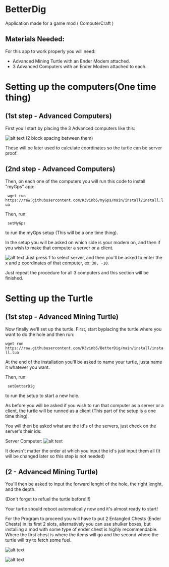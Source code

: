 # BetterDig
Application made for a game mod ( ComputerCraft )

## Materials Needed:

For this app to work properly you will need:

- Advanced Mining Turtle with an Ender Modem attached.
- 3 Advanced Computers with an Ender Modem attached to each. 

# Setting up the computers(One time thing)
## (1st step - Advanced Computers)
First you'l start by placing the 3 Advanced computers like this:

![alt text](https://i.imgur.com/m2YEZi9.png)
(2 block spacing between them)

These will be later used to calculate coordinates so the turtle can be server proof.
## (2nd step - Advanced Computers)
Then, on each one of the computers you will run this code to install "myGps" app:

``` wget run https://raw.githubusercontent.com/K3vinb5/myGps/main/install/install.lua```

Then, run:

``` setMyGps```

to run the myGps setup (This will be a one time thing).

In the setup you will be asked on which side is your modem on, and then if you wish to make that computer a server or a client.

![alt text](https://i.imgur.com/DI9NYuD.png)
Just press 1 to select server, and then you'll be asked to enter the x and z coordinates of that computer, ex: ```30, -10```.

Just repeat the procedure for all 3 computers and this section will be finished.

# Setting up the Turtle

## (1st step - Advanced Mining Turtle)
Now finally we'll set up the turtle.
First, start byplacing the turtle where you want to do the hole and then run:

``` wget run https://raw.githubusercontent.com/K3vinb5/BetterDig/main/install/install.lua ```

At the end of the installation you'll be asked to name your turtle, justa name it whatever you want.

Then, run:

``` setBetterDig```

to run the setup to start a new hole.

As before you will be asked if you wish to run that computer as a server or a client, the turtle will be runned as a client (This part of the setup is a one time thing).

You will then be asked what are the id's of the servers, just check on the server's their ids:

Server Computer:
![alt text](https://i.imgur.com/fH7uAfZ.png)

It dowsn't matter the order at which you input the id's just input them all (It will be changed later so this step is not needed)

## (2 - Advanced Mining Turtle)

You'll then be asked to input the forward lenght of the hole, the right lenght, and the depth.

(Don't forget to refuel the turtle before!!!)

Your turtle should reboot automatically now and it's almost ready to start!

For the Program to proceed you will have to put 2 Entangled Chests (Ender Chests) in its first 2 slots, alternatively you can use shulker boxes, but installing a mod with some type of ender chest is highly recommendable. Where the first chest is where the items will go and the second where the turtle will try to fetch some fuel.


![alt text](https://i.imgur.com/jsVjrzM.png)


![alt text](https://i.imgur.com/lfOWRGy.png)



